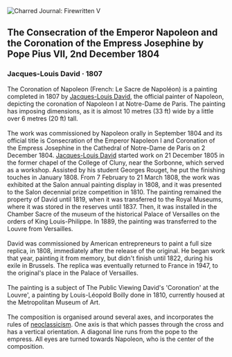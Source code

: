 <div class="artwork-of-the-day">
  <div class="container">
    <div class="img-wrapper">
      <img
        src="https://uploads0.wikiart.org/00380/images/jacques-louis-david/coronation-of-emperor-napoleon-i-and-coronation-of-the-empress-josephine-in-notre-dame-de-paris.jpg!Large.jpg"
        alt="Charred Journal: Firewritten V" />
    </div>
    <div class="artwork-detail">
      <div class="artwork-origin"> 
        <h2 class="artwork-name">The Consecration of the Emperor Napoleon and the Coronation of the Empress Josephine by Pope Pius VII, 2nd December 1804</h2>
        <h3 class="artist">
          Jacques-Louis David
                    ·  1807
        </h3>
      </div>
      <p class="description">
        <span class="artwork-description-text ng-binding" ng-bind-html="viewModel.ArtworkOfTheDay.Description | unsafe">The Coronation of Napoleon (French: Le Sacre de Napoléon) is a painting completed in 1807 by <a target="_blank" href="/en/jacques-louis-david">Jacques-Louis David</a>, the official painter of Napoleon, depicting the coronation of Napoleon I at Notre-Dame de Paris. The painting has imposing dimensions, as it is almost 10 metres (33&nbsp;ft) wide by a little over 6 metres (20&nbsp;ft) tall.
<br>
<br>The work was commissioned by Napoleon orally in September 1804 and its official title is Consecration of the Emperor Napoleon I and Coronation of the Empress Josephine in the Cathedral of Notre-Dame de Paris on 2 December 1804. <a target="_blank" href="/en/jacques-louis-david">Jacques-Louis David</a> started work on 21 December 1805 in the former chapel of the College of Cluny, near the Sorbonne, which served as a workshop. Assisted by his student Georges Rouget, he put the finishing touches in January 1808. From 7 February to 21 March 1808, the work was exhibited at the Salon annual painting display in 1808, and it was presented to the Salon decennial prize competition in 1810. The painting remained the property of David until 1819, when it was transferred to the Royal Museums, where it was stored in the reserves until 1837. Then, it was installed in the Chamber Sacre of the museum of the historical Palace of Versailles on the orders of King Louis-Philippe. In 1889, the painting was transferred to the Louvre from Versailles.
<br>
<br>David was commissioned by American entrepreneurs to paint a full size replica, in 1808, immediately after the release of the original. He began work that year, painting it from memory, but didn't finish until 1822, during his exile in Brussels. The replica was eventually returned to France in 1947, to the original's place in the Palace of Versailles.
<br>
<br>The painting is a subject of The Public Viewing David's 'Coronation' at the Louvre', a painting by Louis-Léopold Boilly done in 1810, currently housed at the Metropolitan Museum of Art.
<br>
<br>The composition is organised around several axes, and incorporates the rules of <a target="_blank" href="/en/artists-by-art-movement/neoclassicism">neoclassicism</a>. One axis is that which passes through the cross and has a vertical orientation. A diagonal line runs from the pope to the empress. All eyes are turned towards Napoleon, who is the center of the composition.</span>
                        <div class="text-shadow-container" ng-show="showShadow" style=""></div>
      </p>
    </div>
  </div>

</div>
